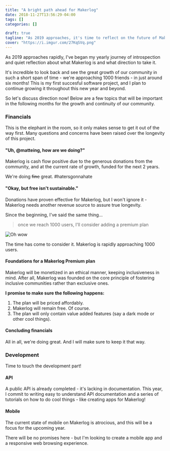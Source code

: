```yaml
---
title: "A bright path ahead for Makerlog"
date: 2018-11-27T13:56:29-04:00
tags: []
categories: []

draft: true
tagline: "As 2019 approaches, it's time to reflect on the future of Makerlog."
cover: "https://i.imgur.com/27KqSVq.png"
---
```


As 2019 approaches rapidly, I've began my yearly journey of introspection and quiet reflection about what Makerlog is and what direction to take it. 

It's incredible to look back and see the great growth of our community in such a short span of time - we're approaching 1000 friends - in just around six months! This is my first succesful software project, and I plan to continue growing it throughout this new year and beyond. 

So let's discuss direction now! Below are a few topics that will be important in the following months for the growth and continuity of our community.

### Financials
This is the elephant in the room, so it only makes sense to get it out of the way first. Many questions and concerns have been raised over the longevity of this project. 

#### "Uh, @matteing, how are we doing?"

Makerlog is cash flow positive due to the generous donations from the community, and at the current rate of growth, funded for the next 2 years.

We're doing ~~fine~~ great. #hatersgonnahate

#### "Okay, but free isn't sustainable."

Donations have proven effective for Makerlog, but I won't ignore it - Makerlog needs another revenue source to assure true longevity. 

Since the beginning, I've said the same thing...

> once we reach 1000 users, I'll consider adding a premium plan

![Oh wow](https://i.imgur.com/mCezkmI.png)

The time has come to consider it. Makerlog is rapidly approaching 1000 users.

#### Foundations for a Makerlog Premium plan

Makerlog will be monetized in an ethical manner, keeping inclusiveness in mind. After all, Makerlog was founded on the core principle of fostering inclusive communities rather than exclusive ones.

**I promise to make sure the following happens:**

1. The plan will be priced affordably.
2. Makerlog will remain free. Of course.
3. The plan will only contain value added features (say a dark mode or other cool things). 

#### Concluding financials

All in all, we're doing great. And I will make sure to keep it that way.


### Development

Time to touch the development part! 

#### API

A public API is already completed - it's lacking in documentation. This year, I commit to writing easy to understand API documentation and a series of tutorials on how to do cool things - like creating apps for Makerlog!

#### Mobile

The current state of mobile on Makerlog is atrocious, and this will be a focus for the upcoming year.

There will be no promises here - but I'm looking to create a mobile app and a responsive web browsing experience.